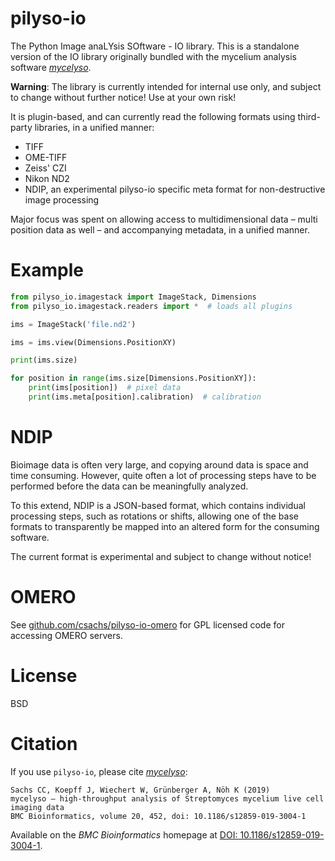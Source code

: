 # pilyso-io

The Python Image anaLYsis SOftware - IO library. This is a standalone version of the IO library originally bundled with
the mycelium analysis software [*mycelyso*](https://github.com/modsim/mycelyso).

**Warning**: The library is currently intended for internal use only, and subject to change without further notice!
Use at your own risk!

It is plugin-based, and can currently read the following formats using third-party libraries, in a unified manner:

- TIFF
- OME-TIFF
- Zeiss' CZI
- Nikon ND2
- NDIP, an experimental pilyso-io specific meta format for non-destructive image processing

Major focus was spent on allowing access to multidimensional data – multi position data as well – and accompanying metadata, in a unified manner.


# Example
```python
from pilyso_io.imagestack import ImageStack, Dimensions
from pilyso_io.imagestack.readers import *  # loads all plugins

ims = ImageStack('file.nd2')

ims = ims.view(Dimensions.PositionXY)

print(ims.size)

for position in range(ims.size[Dimensions.PositionXY]):
    print(ims[position])  # pixel data
    print(ims.meta[position].calibration)  # calibration
```

# NDIP

Bioimage data is often very large, and copying around data is space and time consuming. However, quite often a
lot of processing steps have to be performed before the data can be meaningfully analyzed.

To this extend, NDIP is a JSON-based format, which contains individual processing steps, such as rotations or shifts, 
allowing one of the base formats to transparently be mapped into an altered form for the consuming software.

The current format is experimental and subject to change without notice!

# OMERO

See [github.com/csachs/pilyso-io-omero](https://github.com/csachs/pilyso-io-omero) for GPL licensed code for accessing OMERO servers.

# License

BSD

# Citation
 
 If you use `pilyso-io`, please cite [*mycelyso*](https://github.com/modsim/mycelyso):

```
Sachs CC, Koepff J, Wiechert W, Grünberger A, Nöh K (2019)
mycelyso – high-throughput analysis of Streptomyces mycelium live cell imaging data
BMC Bioinformatics, volume 20, 452, doi: 10.1186/s12859-019-3004-1
```

Available on the *BMC Bioinformatics* homepage at [DOI: 10.1186/s12859-019-3004-1](https://dx.doi.org/10.1186/s12859-019-3004-1).